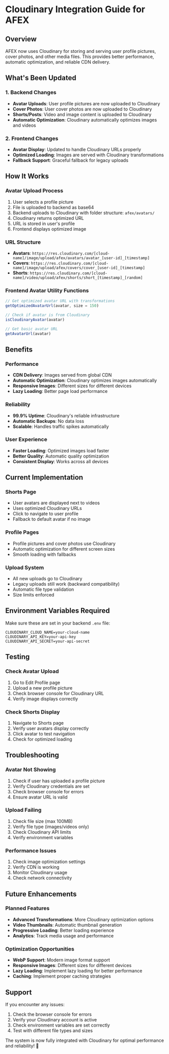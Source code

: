 # Cloudinary Integration Guide for AFEX

## Overview
AFEX now uses Cloudinary for storing and serving user profile pictures, cover photos, and other media files. This provides better performance, automatic optimization, and reliable CDN delivery.

## What's Been Updated

### 1. Backend Changes
- **Avatar Uploads**: User profile pictures are now uploaded to Cloudinary
- **Cover Photos**: User cover photos are now uploaded to Cloudinary
- **Shorts/Posts**: Video and image content is uploaded to Cloudinary
- **Automatic Optimization**: Cloudinary automatically optimizes images and videos

### 2. Frontend Changes
- **Avatar Display**: Updated to handle Cloudinary URLs properly
- **Optimized Loading**: Images are served with Cloudinary transformations
- **Fallback Support**: Graceful fallback for legacy uploads

## How It Works

### Avatar Upload Process
1. User selects a profile picture
2. File is uploaded to backend as base64
3. Backend uploads to Cloudinary with folder structure: `afex/avatars/`
4. Cloudinary returns optimized URL
5. URL is stored in user's profile
6. Frontend displays optimized image

### URL Structure
- **Avatars**: `https://res.cloudinary.com/[cloud-name]/image/upload/afex/avatars/avatar_[user-id]_[timestamp]`
- **Covers**: `https://res.cloudinary.com/[cloud-name]/image/upload/afex/covers/cover_[user-id]_[timestamp]`
- **Shorts**: `https://res.cloudinary.com/[cloud-name]/video/upload/afex/shorts/short_[timestamp]_[random]`

### Frontend Avatar Utility Functions

```javascript
// Get optimized avatar URL with transformations
getOptimizedAvatarUrl(avatar, size = 150)

// Check if avatar is from Cloudinary
isCloudinaryAvatar(avatar)

// Get basic avatar URL
getAvatarUrl(avatar)
```

## Benefits

### Performance
- **CDN Delivery**: Images served from global CDN
- **Automatic Optimization**: Cloudinary optimizes images automatically
- **Responsive Images**: Different sizes for different devices
- **Lazy Loading**: Better page load performance

### Reliability
- **99.9% Uptime**: Cloudinary's reliable infrastructure
- **Automatic Backups**: No data loss
- **Scalable**: Handles traffic spikes automatically

### User Experience
- **Faster Loading**: Optimized images load faster
- **Better Quality**: Automatic quality optimization
- **Consistent Display**: Works across all devices

## Current Implementation

### Shorts Page
- User avatars are displayed next to videos
- Uses optimized Cloudinary URLs
- Click to navigate to user profile
- Fallback to default avatar if no image

### Profile Pages
- Profile pictures and cover photos use Cloudinary
- Automatic optimization for different screen sizes
- Smooth loading with fallbacks

### Upload System
- All new uploads go to Cloudinary
- Legacy uploads still work (backward compatibility)
- Automatic file type validation
- Size limits enforced

## Environment Variables Required

Make sure these are set in your backend `.env` file:

```env
CLOUDINARY_CLOUD_NAME=your-cloud-name
CLOUDINARY_API_KEY=your-api-key
CLOUDINARY_API_SECRET=your-api-secret
```

## Testing

### Check Avatar Upload
1. Go to Edit Profile page
2. Upload a new profile picture
3. Check browser console for Cloudinary URL
4. Verify image displays correctly

### Check Shorts Display
1. Navigate to Shorts page
2. Verify user avatars display correctly
3. Click avatar to test navigation
4. Check for optimized loading

## Troubleshooting

### Avatar Not Showing
1. Check if user has uploaded a profile picture
2. Verify Cloudinary credentials are set
3. Check browser console for errors
4. Ensure avatar URL is valid

### Upload Failing
1. Check file size (max 100MB)
2. Verify file type (images/videos only)
3. Check Cloudinary API limits
4. Verify environment variables

### Performance Issues
1. Check image optimization settings
2. Verify CDN is working
3. Monitor Cloudinary usage
4. Check network connectivity

## Future Enhancements

### Planned Features
- **Advanced Transformations**: More Cloudinary optimization options
- **Video Thumbnails**: Automatic thumbnail generation
- **Progressive Loading**: Better loading experience
- **Analytics**: Track media usage and performance

### Optimization Opportunities
- **WebP Support**: Modern image format support
- **Responsive Images**: Different sizes for different devices
- **Lazy Loading**: Implement lazy loading for better performance
- **Caching**: Implement proper caching strategies

## Support

If you encounter any issues:
1. Check the browser console for errors
2. Verify your Cloudinary account is active
3. Check environment variables are set correctly
4. Test with different file types and sizes

The system is now fully integrated with Cloudinary for optimal performance and reliability! 🚀 